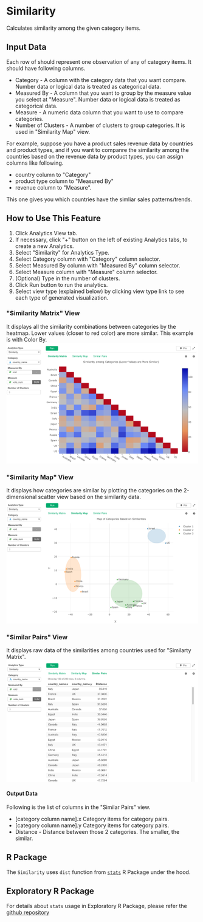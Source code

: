 # Similarity
Calculates similarity among the given category items.

## Input Data
Each row of should represent one observation of any of category items. It should have following columns.

* Category - A column with the category data that you want compare. Number data or logical data is treated as categorical data.
* Measured By - A column that you want to group by the measure value you select at "Measure". Number data or logical data is treated as categorical data.
* Measure - A numeric data column that you want to use to compare categories.  
* Number of Clusters - A number of clusters to group categories. It is used in "Similarity Map" view. 

For example, suppose you have a product sales revenue data by countries and product types, and if you want to companre the similarity among the countries based on the revenue data by product types, you can assign columns like following.

* country column to "Category"
* product type column to "Measured By" 
* revenue column to "Measure".  

This one gives you which countries have the simliar sales patterns/trends.


## How to Use This Feature
1. Click Analytics View tab.
2. If necessary, click "+" button on the left of existing Analytics tabs, to create a new Analytics.
3. Select "Similarity" for Analytics Type.
4. Select Category column with "Category" column selector.
5. Select Measured By column with "Measured By" column selector.
6. Select Measure column with "Measure" column selector.
7. (Optional) Type in the number of clusters. 
8. Click Run button to run the analytics.
9. Select view type (explained below) by clicking view type link to see each type of generated visualization.

### "Similarity Matrix" View
It displays all the similarity combinations between categories by the heatmap. Lower values (closer to red color) are more similar.
This example is with Color By.
![](images/similarity1.png)
  

### "Similarity Map" View
It displays how categories are similar by plotting the categories on the 2-dimensional scatter view based on the similarity data. 
![](images/similarity2.png)

### "Similar Pairs" View
It displays raw data of the similarities among countries used for "Similarty Matrix". 
![](images/similarity3.png)

#### Output Data
Following is the list of columns in the "Similar Pairs" view.
* [category column name].x Category items for category pairs.  
* [category column name].y Category items for category pairs.  
* Distance - Distance between those 2 categories. The smaller, the similar.

## R Package

The `Similarity` uses `dist` function from  [`stats`](https://cran.rstudio.com/web/packages/prophet/index.html) R Package under the hood.

## Exploratory R Package

For details about `stats` usage in Exploratory R Package, please refer the [github repository](https://github.com/exploratory-io/exploratory_func/blob/master/R/pairwise.R)
